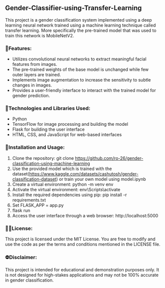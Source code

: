 ## Gender-Classifier-using-Transfer-Learning
This project is a gender classification system implemented using a deep learning neural network trained using a machine learning technique called
transfer learning. More specifically the pre-trained model that was used to train this network is MobileNetV2.

### 🚀Features:
- Utilizes convolutional neural networks to extract meaningful facial features from images.
- The pre-trained weights of the base model is unchanged while few outer layers are trained.
- Implements image augmentation to increase the sensitivity to subtle changes in images.
- Provides a user-friendly interface to interact with the trained model for gender prediction.

### 📌Technologies and Libraries Used:
- Python
- TensorFlow for image processing and building the model
- Flask for building the user interface
- HTML, CSS, and JavaScript for web-based interfaces

### 📘Installation and Usage:
1. Clone the repository: git clone https://github.com/ro-26/gender-classification-using-machine-learning
2. Use the provided model which is trained with the dataset(https://www.kaggle.com/datasets/cashutosh/gender-classification-dataset) or train your own model using model.ipynb
3. Create a virtual environment: python -m venv env
4. Activate the virtual environment: env\Scripts\activate
5. Install the required dependencies using pip: pip install -r requirements.txt
6. Set FLASK_APP = app.py
7. flask run
8. Access the user interface through a web browser: http://localhost:5000

### 👨‍💻License:
This project is licensed under the MIT License. You are free to modify and use the code as per the terms and conditions mentioned in the LICENSE file.

### ⛔Disclaimer:
This project is intended for educational and demonstration purposes only. It is not designed for high-stakes applications and may not be 100% accurate in gender classification.



